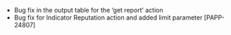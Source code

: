 * Bug fix in the output table for the ‘get report’ action
* Bug fix for Indicator Reputation action and added limit parameter [PAPP-24807]